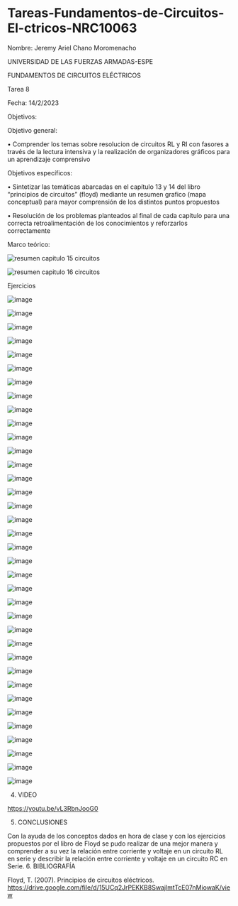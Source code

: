 # Tareas-Fundamentos-de-Circuitos-El-ctricos-NRC10063
Nombre: Jeremy Ariel Chano Moromenacho

UNIVERSIDAD DE LAS FUERZAS ARMADAS-ESPE

FUNDAMENTOS DE CIRCUITOS ELÉCTRICOS	

Tarea 8
			
Fecha: 14/2/2023

Objetivos:

Objetivo general:

•	Comprender los temas sobre resolucion de circuitos RL y RI con fasores a través de la lectura intensiva y la realización de organizadores gráficos para un aprendizaje comprensivo

Objetivos específicos:

•	Sintetizar las temáticas abarcadas en el capítulo 13 y 14 del libro “principios de circuitos” (floyd) mediante un resumen grafico (mapa conceptual) para mayor comprensión de los distintos puntos propuestos

•	Resolución de los problemas planteados al final de cada capítulo para una correcta retroalimentación de los conocimientos y reforzarlos correctamente 

Marco teórico:

![resumen capitulo 15 circuitos](https://user-images.githubusercontent.com/89498534/218648147-e43f2d4a-dda8-4070-9357-fa340b93b22d.jpg)

![resumen capitulo 16 circuitos](https://user-images.githubusercontent.com/89498534/218648157-3ada1a19-889e-439f-b94c-237a56153877.jpg)

Ejercicios

![image](https://user-images.githubusercontent.com/89498534/218649334-83ab9228-f468-47ee-a8bf-ed6c07af8c92.png)

![image](https://user-images.githubusercontent.com/89498534/218649395-946decbb-50f4-414e-b8a3-d6e46f1b61fb.png)

![image](https://user-images.githubusercontent.com/89498534/218649440-1009a527-1c55-445c-962a-e0ed32d12cd1.png)

![image](https://user-images.githubusercontent.com/89498534/218649490-dad524c0-1609-44ce-b485-32594d4530bd.png)

![image](https://user-images.githubusercontent.com/89498534/218649594-877fce35-23f0-474d-a0c8-43c624fdb9e0.png)

![image](https://user-images.githubusercontent.com/89498534/218649623-4bc0deaa-5498-42d6-8262-bfcede4084c5.png)

![image](https://user-images.githubusercontent.com/89498534/218649658-f75983ce-968a-47ed-bbce-fd3f09177f82.png)

![image](https://user-images.githubusercontent.com/89498534/218649698-0e14f86b-7e67-4fa3-91b3-459d619093c7.png)

![image](https://user-images.githubusercontent.com/89498534/218649736-375b324e-4172-47b6-9b53-8e3f13beb837.png)

![image](https://user-images.githubusercontent.com/89498534/218649776-03ef0d1d-695d-4482-b395-4aab84b7717b.png)

![image](https://user-images.githubusercontent.com/89498534/218649803-ee736b96-f00d-400d-ab63-62848c069854.png)

![image](https://user-images.githubusercontent.com/89498534/218649839-a9de0ca2-7d7f-4b95-bfd5-16d8cdeef159.png)

![image](https://user-images.githubusercontent.com/89498534/218649895-dae0a95c-aa88-4a84-8cea-eea5a40f3d9d.png)

![image](https://user-images.githubusercontent.com/89498534/218649951-fc43526e-389e-4b1b-b808-89529f0d2148.png)

![image](https://user-images.githubusercontent.com/89498534/218649995-d6b0473a-425b-40c5-acf0-e8f7762e2e68.png)

![image](https://user-images.githubusercontent.com/89498534/218650926-2b858619-4474-4b36-ae53-a0bf89170ef1.png)

![image](https://user-images.githubusercontent.com/89498534/218651019-92dc9b6f-3d76-4981-a808-ece09a9ee445.png)

![image](https://user-images.githubusercontent.com/89498534/218651050-29e82e5e-762e-46ab-8f00-f5ee24d1e03a.png)

![image](https://user-images.githubusercontent.com/89498534/218651077-cb0c87cd-da80-4523-8994-1e3115ebb18e.png)

![image](https://user-images.githubusercontent.com/89498534/218651104-1dc04432-5c33-4242-b5c7-279c028134a0.png)

![image](https://user-images.githubusercontent.com/89498534/218651150-36a38a8b-63f9-4f0f-99ac-62473ef244c1.png)

![image](https://user-images.githubusercontent.com/89498534/218651184-cd46028b-aae0-4917-a5fc-f22f0f0bb6cd.png)

![image](https://user-images.githubusercontent.com/89498534/218651218-4e488e8e-15fa-49cb-87fb-5584e6a780e8.png)

![image](https://user-images.githubusercontent.com/89498534/218651249-f117b3a2-37a9-4989-9425-df3d8c93c227.png)

![image](https://user-images.githubusercontent.com/89498534/218651279-c8dae42e-def6-49f4-9164-197f6db40f49.png)

![image](https://user-images.githubusercontent.com/89498534/218651306-81a8542d-2cd3-4177-991b-3e424c463b51.png)

![image](https://user-images.githubusercontent.com/89498534/218651336-4ec8b3e7-1305-4818-86e5-6e00914b26be.png)

![image](https://user-images.githubusercontent.com/89498534/218651374-520295a0-3201-445a-bff5-8b3d3d9b8cde.png)

![image](https://user-images.githubusercontent.com/89498534/218651409-44e7f61f-1432-4f69-95bf-70d5d79589da.png)

![image](https://user-images.githubusercontent.com/89498534/218651440-c2e7c5da-4f60-419a-b386-2dd095ab169b.png)

![image](https://user-images.githubusercontent.com/89498534/218651470-6751f7a7-982d-4bd2-88cb-45692f2ba20e.png)

![image](https://user-images.githubusercontent.com/89498534/218651509-6eb59bd4-1b8f-4d36-b996-06df79ceb7e7.png)

![image](https://user-images.githubusercontent.com/89498534/218651535-53dd6c4f-28a4-4091-a1d6-f18a46a302a1.png)

![image](https://user-images.githubusercontent.com/89498534/218651568-668f44a7-49f5-476c-a493-ae36438f0f22.png)

![image](https://user-images.githubusercontent.com/89498534/218651593-2ce49bd8-a022-4df0-95cc-7ede17d351d7.png)

![image](https://user-images.githubusercontent.com/89498534/218651614-f76aa0e5-91b7-41b4-9c8d-5be0b1b48251.png)

4. VIDEO

https://youtu.be/vL3RbnJooG0

5. CONCLUSIONES

Con la ayuda de los conceptos dados en hora de clase y con los ejercicios propuestos por el libro de Floyd se pudo realizar de una mejor manera y comprender a su vez la relación entre corriente y voltaje en un circuito RL en serie y describir la relación entre corriente y voltaje en un circuito RC en Serie.
6. BIBLIOGRAFÍA

Floyd, T. (2007). Principios de circuitos eléctricos. https://drive.google.com/file/d/15UCq2JrPEKKB8SwajlmtTcE07nMiowaK/view









